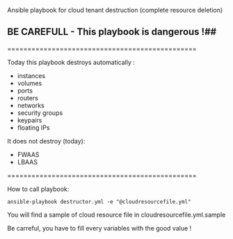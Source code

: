 Ansible playbook for cloud tenant destruction (complete resource deletion)

## BE CAREFULL - This playbook is dangerous !##

===============================================

Today this playbook destroys automatically :
- instances
- volumes
- ports
- routers
- networks
- security groups
- keypairs
- floating IPs

It does not destroy (today):
- FWAAS
- LBAAS

===============================================

How to call playbook:

```ansible-playbook destructor.yml -e "@cloudresourcefile.yml"```

You will find a sample of cloud resource file in cloudresourcefile.yml.sample

Be carreful, you have to fill every variables with the good value !
